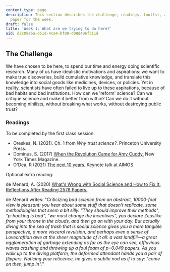 ```yaml
---
content_type: page
description: This section describes the challenge, readings, tool(s), and response
  paper for the week.
draft: false
title: 'Week 1: What are we trying to do here?'
uid: d2c09e5a-d51d-4ca4-bf08-d08d496f311d
---
```

## The Challenge

We have chosen to be here, to spend our time and energy doing scientific research. Many of us have idealistic motivations and aspirations: we want to make true discoveries, build cumulative knowledge, and translate this knowledge into social goods like medicines, devices, or policies. Yet in reality, scientists have often failed to live up to these aspirations, because of bad habits and bad institutions. How can we 'reform' science? Can we critique science and make it better from within? Can we do it without becoming nihilists, without breaking what works, without destroying public trust? 

### Readings

To be completed by the first class session:

- Oreskes, N. (2021). Ch. 1 from *Why trust science?*. Princeton University Press.
- Dominus, S. (2017) [When the Revolution Came for Amy Cuddy.](https://www.nytimes.com/2017/10/18/magazine/when-the-revolution-came-for-amy-cuddy.html) New York Times Magazine.
- O'Dea, R (2021) [The next 10 years.](https://www.youtube.com/watch?v=Ov4lJnZ5px0) Keynote talk at AIMOS.

Optional extra reading: 

de Menard, A. (2020) [What's Wrong with Social Science and How to Fix It: Reflections After Reading 2578 Papers.](https://fantasticanachronism.com/2020/09/11/whats-wrong-with-social-science-and-how-to-fix-it/)

de Menard writes: "Criticizing *bad science from an abstract, 10000-foot view is pleasant: you hear about some stuff that doesn't replicate, some methodologies that seem a bit silly. "They should improve their methods", "p-hacking is bad", "we must change the incentives", you declare Zeuslike from your throne in the clouds, and then go on with your day. But actually diving into the sea of trash that is social science gives you a more tangible perspective, a more visceral revulsion, and perhaps even a sense of Lovecraftian awe at the sheer magnitude of it all: a vast landfill—a great agglomeration of garbage extending as far as the eye can see, effluvious waves crashing and throwing up a foul foam of p=0.049 papers. As you walk up to the diving platform, the deformed attendant hands you a pair of flippers. Noticing your reticence, he gives a subtle nod as if to say: "come on then, jump in"."*